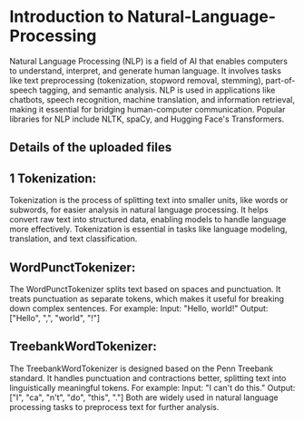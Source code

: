 # Introduction to Natural-Language-Processing 
Natural Language Processing (NLP) is a field of AI that enables computers to understand, interpret, and generate human language. It involves tasks like text preprocessing (tokenization, stopword removal, stemming), part-of-speech tagging, and semantic analysis. NLP is used in applications like chatbots, speech recognition, machine translation, and information retrieval, making it essential for bridging human-computer communication. Popular libraries for NLP include NLTK, spaCy, and Hugging Face's Transformers.
## Details of the uploaded files
## 1 Tokenization:
Tokenization is the process of splitting text into smaller units, like words or subwords, for easier analysis in natural language processing. It helps convert raw text into structured data, enabling models to handle language more effectively. Tokenization is essential in tasks like language modeling, translation, and text classification.
## WordPunctTokenizer:
The WordPunctTokenizer splits text based on spaces and punctuation. It treats punctuation as separate tokens, which makes it useful for breaking down complex sentences. For example:
Input: "Hello, world!"
Output: ["Hello", ",", "world", "!"]
## TreebankWordTokenizer:
The TreebankWordTokenizer is designed based on the Penn Treebank standard. It handles punctuation and contractions better, splitting text into linguistically meaningful tokens. For example:
Input: "I can't do this."
Output: ["I", "ca", "n't", "do", "this", "."]
Both are widely used in natural language processing tasks to preprocess text for further analysis.
